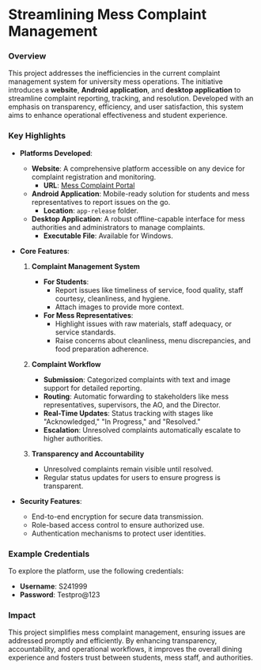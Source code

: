 # Streamlining Mess Complaint Management  

### Overview  
This project addresses the inefficiencies in the current complaint management system for university mess operations. The initiative introduces a **website**, **Android application**, and **desktop application** to streamline complaint reporting, tracking, and resolution. Developed with an emphasis on transparency, efficiency, and user satisfaction, this system aims to enhance operational effectiveness and student experience.  

### Key Highlights  
- **Platforms Developed**:  
  - **Website**: A comprehensive platform accessible on any device for complaint registration and monitoring.  
    - **URL**: [Mess Complaint Portal](https://aikyam.rguktsklm.ac.in/student/mess-complaints/)  
  - **Android Application**: Mobile-ready solution for students and mess representatives to report issues on the go.  
    - **Location**: `app-release` folder.  
  - **Desktop Application**: A robust offline-capable interface for mess authorities and administrators to manage complaints.  
    - **Executable File**: Available for Windows.  

- **Core Features**:  

  1. **Complaint Management System**  
     - **For Students**:  
       - Report issues like timeliness of service, food quality, staff courtesy, cleanliness, and hygiene.  
       - Attach images to provide more context.  
     - **For Mess Representatives**:  
       - Highlight issues with raw materials, staff adequacy, or service standards.  
       - Raise concerns about cleanliness, menu discrepancies, and food preparation adherence.  

  2. **Complaint Workflow**  
     - **Submission**: Categorized complaints with text and image support for detailed reporting.  
     - **Routing**: Automatic forwarding to stakeholders like mess representatives, supervisors, the AO, and the Director.  
     - **Real-Time Updates**: Status tracking with stages like "Acknowledged," "In Progress," and "Resolved."  
     - **Escalation**: Unresolved complaints automatically escalate to higher authorities.  

  3. **Transparency and Accountability**  
     - Unresolved complaints remain visible until resolved.  
     - Regular status updates for users to ensure progress is transparent.  

- **Security Features**:  
  - End-to-end encryption for secure data transmission.  
  - Role-based access control to ensure authorized use.  
  - Authentication mechanisms to protect user identities.  

### Example Credentials  
To explore the platform, use the following credentials:  
- **Username**: S241999  
- **Password**: Testpro@123  

### Impact  
This project simplifies mess complaint management, ensuring issues are addressed promptly and efficiently. By enhancing transparency, accountability, and operational workflows, it improves the overall dining experience and fosters trust between students, mess staff, and authorities.  